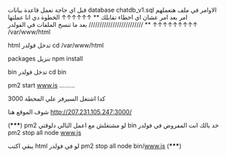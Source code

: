 قبل اي حاجة تعمل قاعدة بيانات database
chatdb_v1.sql الاوامر في ملف
هتعملهم امر بعد امر عشان اي اخطاء تقابلك
**
↑↑↑↑↑↑ الخطوة دي انا عملتها ↑↑↑↑↑↑↑↑↑
**
/////////////////////////
بعد ما تنسخ الملفات في الفولدر
/var/www/html

html تدخل فولدر
cd /var/www/html

packages تنزيل
npm install

bin تدخل فولدر
cd bin

pm2 start www.js
.........

كدا اشتغل السيرفر علي المحطة 3000

شوف الموقع هنا
http://207.231.105.247:3000/

(**\*\*\***)
pm2 لو مشتغلش مع
اعمل التالي
دلوقتي bin خد بالك انت المفروض في فولدر
pm2 stop all
node www.js

يبقي اكتب html لو في فولدر
pm2 stop all
node bin/www.js
(**\*\*\***)
